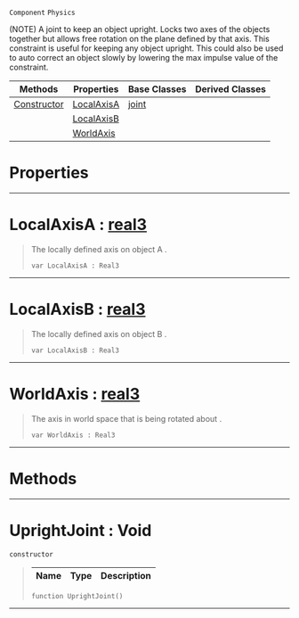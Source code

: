  `Component` `Physics`



(NOTE) A joint to keep an object upright. Locks two axes of the objects together but allows free rotation on the plane defined by that axis. This constraint is useful for keeping any object upright. This could also be used to auto correct an object slowly by lowering the max impulse value of the constraint.

|Methods|Properties|Base Classes|Derived Classes|
|---|---|---|---|
|[ Constructor](uprightjoint.md#uprightjoint-void)|[ LocalAxisA](uprightjoint.md#localaxisa-zilch-engine-d)|[joint](joint.md)| |
| |[ LocalAxisB](uprightjoint.md#localaxisb-zilch-engine-d)| | |
| |[ WorldAxis](uprightjoint.md#worldaxis-zilch-engine-do)| | |


 #  Properties


---  
 #  LocalAxisA : [real3](../nada_base_types/real3.md)

> The locally defined axis on object A . 
> ``` lang=cpp, name=Nada
> var LocalAxisA : Real3


---  
 #  LocalAxisB : [real3](../nada_base_types/real3.md)

> The locally defined axis on object B . 
> ``` lang=cpp, name=Nada
> var LocalAxisB : Real3


---  
 #  WorldAxis : [real3](../nada_base_types/real3.md)

> The axis in world space that is being rotated about . 
> ``` lang=cpp, name=Nada
> var WorldAxis : Real3


---  
 #  Methods


---  
 #  UprightJoint : Void

 `constructor`

> 
> |Name|Type|Description|
> |---|---|---|
> ``` lang=cpp, name=Nada
> function UprightJoint()
> ``` 


---  
 

 